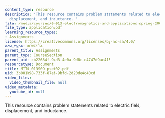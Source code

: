 ```yaml
---
content_type: resource
description: 'This resource contains problem statements related to electric field,
  displacement, and inductance. '
file: /media/courses/6-013-electromagnetics-and-applications-spring-2009/3b001b98733f87eb9bfd2d20de4c40cd_MIT6_013S09_pset02.pdf
file_type: application/pdf
learning_resource_types:
- Assignments
license: https://creativecommons.org/licenses/by-nc-sa/4.0/
ocw_type: OCWFile
parent_title: Assignments
parent_type: CourseSection
parent_uid: cb22634f-94d3-4e0a-9d8c-c4747d9ac415
resourcetype: Document
title: MIT6_013S09_pset02.pdf
uid: 3b001b98-733f-87eb-9bfd-2d20de4c40cd
video_files:
  video_thumbnail_file: null
video_metadata:
  youtube_id: null
---
```

This resource contains problem statements related to electric field, displacement, and inductance. 